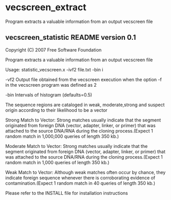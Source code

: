 # vecscreen_extract
Program extracts a valuable information from an output vecscreen file

vecscreen_statistic README version 0.1
---------------------------

Copyright (C) 2007 Free Software Foundation


Program extracts a valuable information from an output vecscreen file


Usage: statistic_vecscreen.x -ivf2 file.txt -bin i

-vf2 Output file obtained from the vecscreen execution when the option -f in the vecscreen
     program was defined as 2

-bin Intervals of histogram (defaults=0.5)


The sequence regions are cataloged in weak, moderate,strong and suspect origin according
to their likelihood to be a vector


Strong Match to Vector: Strong matches usually indicate that the segment originated from 
foreign DNA (vector, adapter, linker, or primer) that was attached to the source DNA/RNA 
during the cloning process.(Expect 1 random match in 1,000,000 queries of length 350 kb.)


Moderate Match to Vector: Strong matches usually indicate that the segment originated from 
foreign DNA (vector, adapter, linker, or primer) that was attached to the source DNA/RNA 
during the cloning process.(Expect 1 random match in 1,000 queries of length 350 kb.)


Weak Match to Vector: Although weak matches often occur by chance, they indicate foreign 
sequence whenever there is corroborating evidence of contamination.(Expect 1 random match 
in 40 queries of length 350 kb.)


Please refer to the INSTALL file for installation instructions
